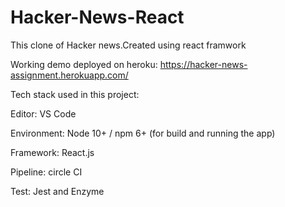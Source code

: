 # Hacker-News-React

This clone of Hacker news.Created using react framwork

Working demo deployed on heroku: https://hacker-news-assignment.herokuapp.com/

Tech stack used in this project:

Editor: VS Code

Environment: Node 10+ / npm 6+  (for build and running the app)

Framework: React.js

Pipeline: circle CI

Test: Jest and Enzyme
